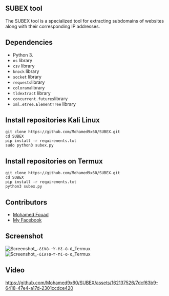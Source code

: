 ## SUBEX tool

The SUBEX tool is a specialized tool for extracting subdomains of websites along with their corresponding IP addresses.


## Dependencies

- Python 3.
- `os` library
- `csv` library
- `knock` library
- `socket` library                            
- `requests`library
- `colorama`library
- `tldextract` library
- `concurrent.futures`library
- `xml.etree.ElementTree` library


## Install repositories Kali Linux


    git clone https://github.com/Mohamed9x60/SUBEX.git
    cd SUBEX
    pip install -r requirements.txt
    sudo python3 subex.py
    
    


## Install repositories on Termux

    git clone https://github.com/Mohamed9x60/SUBEX.git
    cd SUBEX
    pip install -r requirements.txt
    python3 subex.py
    

## Contributors

- [Mohamed Fouad](https://github.com/Mohamed9x60)
- [My Facebook](https://www.facebook.com/profile.php?id=100014784496206&mibextid=ZbWKwL)
## Screenshot
![Screenshot_٢٠٢٤٠٥٠٥-٠٤٤٧٥٠_Termux](https://github.com/Mohamed9x60/SUBEX/assets/162137526/89d41e98-7c0d-4d6d-b87d-6cecc99a543c)
![Screenshot_٢٠٢٤٠٥٠٥-٠٤٤٨١٥_Termux](https://github.com/Mohamed9x60/SUBEX/assets/162137526/9a0e15f8-1d9a-42e0-b781-905b68fb464c)


## Video




https://github.com/Mohamed9x60/SUBEX/assets/162137526/7dcf63b9-6418-47e4-a17d-2301ccdce420

